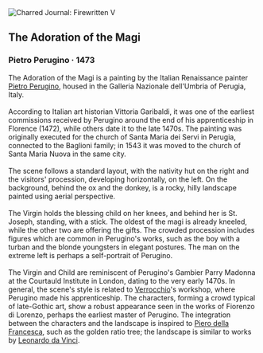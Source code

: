 <div class="artwork-of-the-day">
  <div class="container">
    <div class="img-wrapper">
      <img
        src="https://uploads8.wikiart.org/images/pietro-perugino/the-adoration-of-the-magi-1473.jpg!Large.jpg"
        alt="Charred Journal: Firewritten V" />
    </div>
    <div class="artwork-detail">
      <div class="artwork-origin"> 
        <h2 class="artwork-name">The Adoration of the Magi</h2>
        <h3 class="artist">
          Pietro Perugino
                    ·  1473
        </h3>
      </div>
      <p class="description">
        <span class="artwork-description-text ng-binding" ng-bind-html="viewModel.ArtworkOfTheDay.Description | unsafe">The Adoration of the Magi is a painting by the Italian Renaissance painter <a target="_blank" href="/en/pietro-perugino">Pietro Perugino</a>, housed in the Galleria Nazionale dell'Umbria of Perugia, Italy.
<br>
<br>According to Italian art historian Vittoria Garibaldi, it was one of the earliest commissions received by Perugino around the end of his apprenticeship in Florence (1472), while others date it to the late 1470s. The painting was originally executed for the church of Santa Maria dei Servi in Perugia, connected to the Baglioni family; in 1543 it was moved to the church of Santa Maria Nuova in the same city.
<br>
<br>The scene follows a standard layout, with the nativity hut on the right and the visitors' procession, developing horizontally, on the left. On the background, behind the ox and the donkey, is a rocky, hilly landscape painted using aerial perspective.
<br>
<br>The Virgin holds the blessing child on her knees, and behind her is St. Joseph, standing, with a stick. The oldest of the magi is already kneeled, while the other two are offering the gifts. The crowded procession includes figures which are common in Perugino's works, such as the boy with a turban and the blonde youngsters in elegant postures. The man on the extreme left is perhaps a self-portrait of Perugino.
<br>
<br>The Virgin and Child are reminiscent of Perugino's Gambier Parry Madonna at the Courtauld Institute in London, dating to the very early 1470s. In general, the scene's style is related to <a target="_blank" href="/en/andrea-del-verrocchio">Verrocchio</a>'s workshop, where Perugino made his apprenticeship. The characters, forming a crowd typical of late-Gothic art, show a robust appearance seen in the works of Fiorenzo di Lorenzo, perhaps the earliest master of Perugino. The integration between the characters and the landscape is inspired to <a target="_blank" href="/en/piero-della-francesca">Piero della Francesca</a>, such as the golden ratio tree; the landscape is similar to works by <a target="_blank" href="/en/leonardo-da-vinci">Leonardo da Vinci</a>.</span>
                        <div class="text-shadow-container" ng-show="showShadow" style=""></div>
      </p>
    </div>
  </div>

</div>
